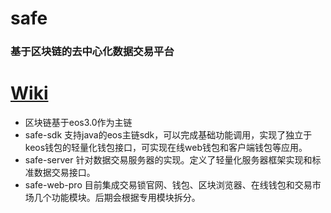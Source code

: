 # safe

### 基于区块链的去中心化数据交易平台

# [Wiki](https://github.com/15Koala/safe/wiki)

* 区块链基于eos3.0作为主链
* safe-sdk 支持java的eos主链sdk，可以完成基础功能调用，实现了独立于keos钱包的轻量化钱包接口，可实现在线web钱包和客户端钱包等应用。
* safe-server 针对数据交易服务器的实现。定义了轻量化服务器框架实现和标准数据交易接口。
* safe-web-pro 目前集成交易锁官网、钱包、区块浏览器、在线钱包和交易市场几个功能模块。后期会根据专用模块拆分。
